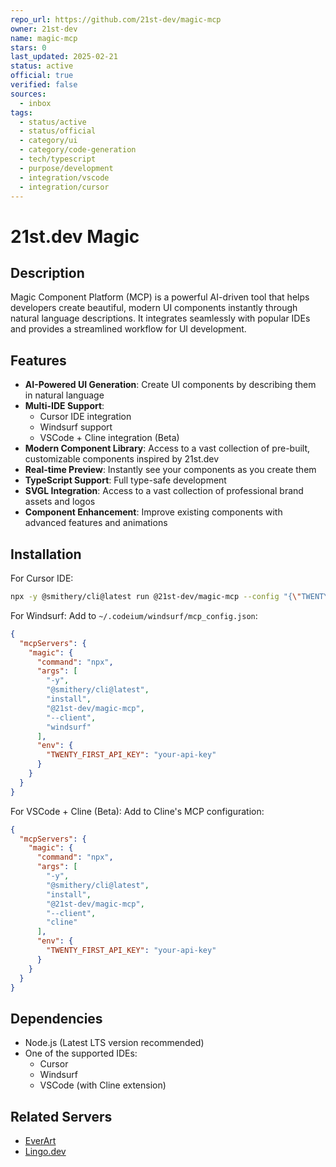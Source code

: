 ```yaml
---
repo_url: https://github.com/21st-dev/magic-mcp
owner: 21st-dev
name: magic-mcp
stars: 0
last_updated: 2025-02-21
status: active
official: true
verified: false
sources:
  - inbox
tags:
  - status/active
  - status/official
  - category/ui
  - category/code-generation
  - tech/typescript
  - purpose/development
  - integration/vscode
  - integration/cursor
---
```


# 21st.dev Magic

## Description

Magic Component Platform (MCP) is a powerful AI-driven tool that helps developers create beautiful, modern UI components instantly through natural language descriptions. It integrates seamlessly with popular IDEs and provides a streamlined workflow for UI development.

## Features

- **AI-Powered UI Generation**: Create UI components by describing them in natural language
- **Multi-IDE Support**: 
  - Cursor IDE integration
  - Windsurf support
  - VSCode + Cline integration (Beta)
- **Modern Component Library**: Access to a vast collection of pre-built, customizable components inspired by 21st.dev
- **Real-time Preview**: Instantly see your components as you create them
- **TypeScript Support**: Full type-safe development
- **SVGL Integration**: Access to a vast collection of professional brand assets and logos
- **Component Enhancement**: Improve existing components with advanced features and animations

## Installation

For Cursor IDE:
```bash
npx -y @smithery/cli@latest run @21st-dev/magic-mcp --config "{\"TWENTY_FIRST_API_KEY\":\"your-api-key\"}"
```

For Windsurf:
Add to `~/.codeium/windsurf/mcp_config.json`:
```json
{
  "mcpServers": {
    "magic": {
      "command": "npx",
      "args": [
        "-y",
        "@smithery/cli@latest",
        "install",
        "@21st-dev/magic-mcp",
        "--client",
        "windsurf"
      ],
      "env": {
        "TWENTY_FIRST_API_KEY": "your-api-key"
      }
    }
  }
}
```

For VSCode + Cline (Beta):
Add to Cline's MCP configuration:
```json
{
  "mcpServers": {
    "magic": {
      "command": "npx",
      "args": [
        "-y",
        "@smithery/cli@latest",
        "install",
        "@21st-dev/magic-mcp",
        "--client",
        "cline"
      ],
      "env": {
        "TWENTY_FIRST_API_KEY": "your-api-key"
      }
    }
  }
}
```

## Dependencies

- Node.js (Latest LTS version recommended)
- One of the supported IDEs:
  - Cursor
  - Windsurf
  - VSCode (with Cline extension)

## Related Servers

- [EverArt](https://github.com/modelcontextprotocol/servers/tree/main/src/everart)
- [Lingo.dev](https://github.com/lingodotdev/lingo.dev/blob/main/mcp.md)
